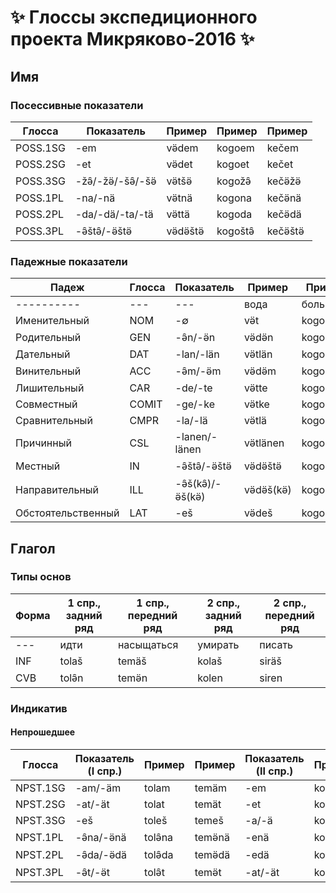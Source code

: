 ﻿#  :sparkles: Глоссы экспедиционного проекта Микряково-2016 :sparkles:

## Имя

### Посессивные показатели
Глосса | Показатель | Пример | Пример | Пример
------ | ---------- | ------ | ------ | ------
POSS.1SG | -em | və̈dem | kogoem | kečem
POSS.2SG | -et | və̈det | kogoet | kečet
POSS.3SG | -žə̑/-žə̈/-šə̑/-šə̈ | və̈tšə̈ | kogožə̑ | kečə̈žə̈
POSS.1PL | -na/-nä | və̈tnä | kogona | kečə̈nä
POSS.2PL | -da/-dä/-ta/-tä | və̈ttä | kogoda | kečə̈dä
POSS.3PL | -ə̑štə̑/-ə̈štə̈ | və̈də̈štə̈ | kogoštə̑ | kečə̈štə̈

### Падежные показатели

Падеж | Глосса | Показатель | Пример | Пример | Пример
----- | ------ | ---------- | ------ | ------ | ------
---------- | --- | --- | вода | большой | день
Именительный | NOM | -∅ | və̈t | kogo | kečə̈
Родительный | GEN | -ə̑n/-ə̈n | və̈də̈n | kogon | kečə̈n
Дательный | DAT | -lan/-län | və̈tlän | kogolan | kečə̈län
Винительный | ACC | -ə̑m/-ə̈m | və̈də̈m | kogom | kečə̈m
Лишительный | CAR | -de/-te | və̈tte | kogode | kečə̈de
Совместный | COMIT | -ge/-ke | və̈tke | kogoge | kečə̈ge
Сравнительный | CMPR | -la/-lä | və̈tlä | kogola | kečə̈lä
Причинный | CSL | -lanen/-länen | və̈tlänen | kogolanen | kečə̈länen
Местный | IN | -ə̑štə̑/-ə̈štə̈ | və̈də̈štə̈ | kogoštə̑ | kečə̈štə̈
Направительный | ILL | -ə̑š(kə̑)/-ə̈š(kə̈) | və̈də̈š(kə̈) | kogoš(kə̑) | kečə̈š(kə̈)
Обстоятельственный | LAT | -eš | və̈deš | kogoeš | kečeš

## Глагол

### Типы основ

Форма | 1 спр., задний ряд | 1 спр., передний ряд | 2 спр., задний ряд | 2 спр., передний ряд
----- | ------------------ | -------------------- | ------------------ | --------------------
--- | идти | насыщаться | умирать | писать
INF | tolaš | temäš | kolaš | siräš
CVB | tolə̑n | temə̈n | kolen | siren

### Индикатив

#### Непрошедшее

Глосса | Показатель (I спр.) | Пример | Пример | Показатель (II спр.) | Пример | Пример
------ | ------------------- | ------ | ------ | -------------------- | ------ | ------
NPST.1SG | -am/-äm  | tolam | temäm | -em | kolem | sirem
NPST.2SG | -at/-ät | tolat | temät | -et | kolet | siret
NPST.3SG | -eš | toleš | temeš | -a/-ä | kola | sirä
NPST.1PL | -ə̑na/-ə̈nä | tolə̑na | temə̈nä | -enä | kolenä | sirenä
NPST.2PL | -ə̑da/-ə̈dä | tolə̑da | temə̈dä | -edä | koledä | siredä
NPST.3PL | -ə̑t/-ə̈t | tolə̑t | temə̈t | -at/-ät | kolat | sirät

